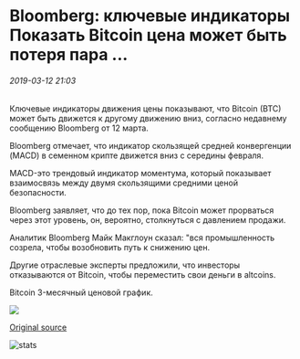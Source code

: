 # Bloomberg: ключевые индикаторы Показать Bitcoin цена может быть потеря пара ...

###### 2019-03-12 21:03

Ключевые индикаторы движения цены показывают, что Bitcoin (BTC) может быть движется к другому движению вниз, согласно недавнему сообщению Bloomberg от 12 марта.

Bloomberg отмечает, что индикатор скользящей средней конвергенции (MACD) в семенном крипте движется вниз с середины февраля.

MACD-это трендовый индикатор моментума, который показывает взаимосвязь между двумя скользящими средними ценой безопасности.

Bloomberg заявляет, что до тех пор, пока Bitcoin может прорваться через этот уровень, он, вероятно, столкнуться с давлением продажи.

Аналитик Bloomberg Майк Макглоун сказал: "вся промышленность созрела, чтобы возобновить путь к снижению цен.

Другие отраслевые эксперты предложили, что инвесторы отказываются от Bitcoin, чтобы переместить свои деньги в altcoins.

Bitcoin 3-месячный ценовой график.

![](https://s3.cointelegraph.com/storage/uploads/view/025d4af6e596ec062d5c88cc57715f52.jpeg)

[Original source](https://cointelegraph.com/news/bloomberg-key-indicators-show-bitcoin-price-could-be-losing-steam)

![stats](https://c.statcounter.com/11760860/0/a89fa40b/1/ "stats")